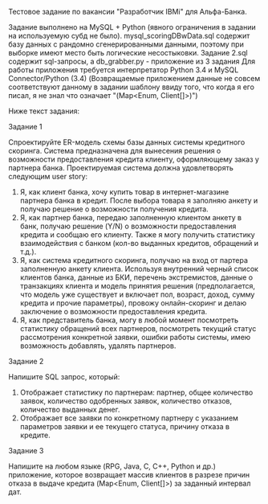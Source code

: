 Тестовое задание по вакансии "Разработчик IBMi" для Альфа-Банка.

Задание выполнено на MySQL + Python (явного ограничения в задании на используемую субд не было).
mysql_scoringDBwData.sql содержит базу данных с рандомно сгенерированными данными, поэтому при выборке имеют место быть логические несостыковки.
Задание 2.sql содержит sql-запросы, а db_grabber.py - приложение из 3 задания 
Для работы приложения требуется интерпретатор Python 3.4 и MySQL Connector/Python (3.4)
(Возвращаемые приложением данные не совсем соответствуют данному в задании шаблону ввиду того, что когда я его писал, я не знал что означает "(Map<Enum, Client[]>)")

Ниже текст задания:

 
Задание  1 

Спроектируйте  ER-модель  схемы  базы  данных  системы  кредитного скоринга.  Система  предназначена  для  вынесения  решения о возможности  предоставления  кредита  клиенту,  оформляющему заказ  у  партнера  банка.  Проектируемая  система  должна удовлетворять  следующим  user  story: 
 
1. Я,  как  клиент  банка,  хочу  купить  товар  в  интернет-магазине партнера  банка  в  кредит.  После  выбора  товара  я  заполняю анкету  и  получаю  решение  о  возможности  получения  кредита. 
2. Я,  как  партнер  банка,  передаю  заполненную  клиентом  анкету  в банк,  получаю  решение  (Y/N)  о  возможности  предоставления кредита  и  сообщаю  его  клиенту.  Также  я  могу  получить статистику  взаимодействия  с  банком  (кол-во  выданных кредитов,  обращений  и  т.д.). 
3. Я,  как  система  кредитного  скоринга,  получаю  на  вход  от партера  заполненную  анкету  клиента.  Используя  внутренний черный  список  клиентов  банка,  данные  из  БКИ,  перечень экстремистов,  данные  о  транзакциях  клиента  и  модель принятия  решения  (предполагается,  что  модель  уже существует  и  включает  пол,  возраст,  доход,  сумму  кредита  и прочие  параметры),  провожу  онлайн-скоринг  и  делаю заключение  о  возможности  предоставления  кредита. 
4. Я,  как  представитель  банка,  могу  в  любой  момент  посмотреть статистику  обращений  всех  партнеров,  посмотреть  текущий статус  рассмотрения  конкретной  заявки,  ошибки  работы системы,  имею  возможность  добавлять,  удалять  партнеров. 

Задание  2

Напишите  SQL  запрос,  который: 
1. Отображает  статистику  по  партнерам:  партнер,  общее количество  заявок,  количество  одобренных  заявок,  количество отказов,  количество  выданных  денег. 
2. Отображает  все  заявки  по  конкретному  партнеру  с  указанием параметров  заявки  и  ее  текущего  статуса,  причину  отказа в кредите. 
 
Задание  3

Напишите  на  любом  языке  (RPG,  Java,  C,  C++,  Python  и  др.) приложение,  которое  возвращает  массив  клиентов  в  разрезе причин  отказа  в  выдаче  кредита  (Map<Enum,  Client[]>)  за  заданный интервал  дат.
